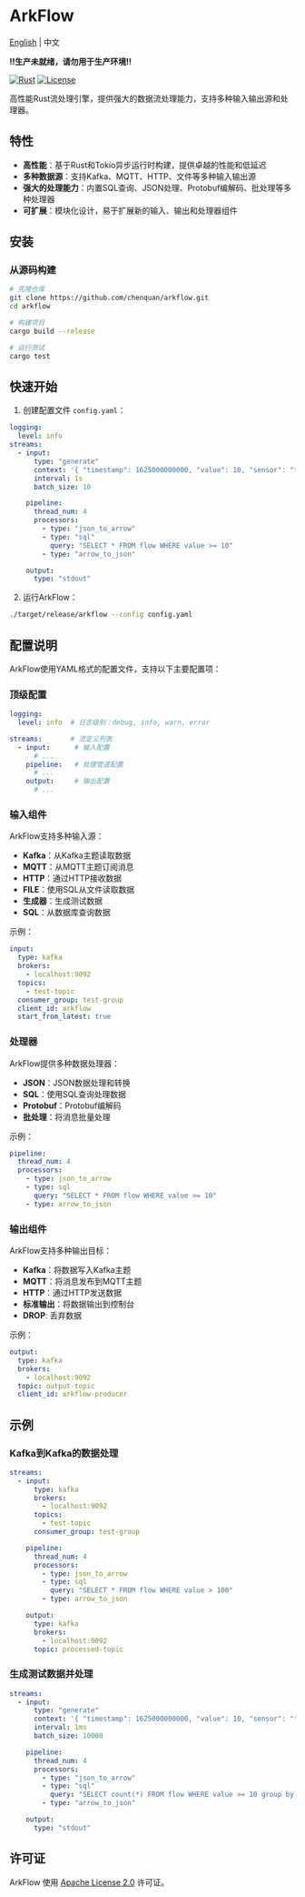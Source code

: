 # ArkFlow

[English](README.md) | 中文

**‼️生产未就绪，请勿用于生产环境‼️**

[![Rust](https://github.com/chenquan/arkflow/actions/workflows/rust.yml/badge.svg)](https://github.com/chenquan/arkflow/actions/workflows/rust.yml)
[![License](https://img.shields.io/badge/license-Apache%202.0-blue.svg)](LICENSE)

高性能Rust流处理引擎，提供强大的数据流处理能力，支持多种输入输出源和处理器。

## 特性

- **高性能**：基于Rust和Tokio异步运行时构建，提供卓越的性能和低延迟
- **多种数据源**：支持Kafka、MQTT、HTTP、文件等多种输入输出源
- **强大的处理能力**：内置SQL查询、JSON处理、Protobuf编解码、批处理等多种处理器
- **可扩展**：模块化设计，易于扩展新的输入、输出和处理器组件

## 安装

### 从源码构建

```bash
# 克隆仓库
git clone https://github.com/chenquan/arkflow.git
cd arkflow

# 构建项目
cargo build --release

# 运行测试
cargo test
```

## 快速开始

1. 创建配置文件 `config.yaml`：

```yaml
logging:
  level: info
streams:
  - input:
      type: "generate"
      context: '{ "timestamp": 1625000000000, "value": 10, "sensor": "temp_1" }'
      interval: 1s
      batch_size: 10

    pipeline:
      thread_num: 4
      processors:
        - type: "json_to_arrow"
        - type: "sql"
          query: "SELECT * FROM flow WHERE value >= 10"
        - type: "arrow_to_json"

    output:
      type: "stdout"
```

2. 运行ArkFlow：

```bash
./target/release/arkflow --config config.yaml
```

## 配置说明

ArkFlow使用YAML格式的配置文件，支持以下主要配置项：

### 顶级配置

```yaml
logging:
  level: info  # 日志级别：debug, info, warn, error

streams:       # 流定义列表
  - input:      # 输入配置
      # ...
    pipeline:   # 处理管道配置
      # ...
    output:     # 输出配置
      # ...
```

### 输入组件

ArkFlow支持多种输入源：

- **Kafka**：从Kafka主题读取数据
- **MQTT**：从MQTT主题订阅消息
- **HTTP**：通过HTTP接收数据
- **FILE**：使用SQL从文件读取数据
- **生成器**：生成测试数据
- **SQL**：从数据库查询数据

示例：

```yaml
input:
  type: kafka
  brokers:
    - localhost:9092
  topics:
    - test-topic
  consumer_group: test-group
  client_id: arkflow
  start_from_latest: true
```

### 处理器

ArkFlow提供多种数据处理器：

- **JSON**：JSON数据处理和转换
- **SQL**：使用SQL查询处理数据
- **Protobuf**：Protobuf编解码
- **批处理**：将消息批量处理

示例：

```yaml
pipeline:
  thread_num: 4
  processors:
    - type: json_to_arrow
    - type: sql
      query: "SELECT * FROM flow WHERE value >= 10"
    - type: arrow_to_json
```

### 输出组件

ArkFlow支持多种输出目标：

- **Kafka**：将数据写入Kafka主题
- **MQTT**：将消息发布到MQTT主题
- **HTTP**：通过HTTP发送数据
- **标准输出**：将数据输出到控制台
- **DROP**: 丢弃数据

示例：

```yaml
output:
  type: kafka
  brokers:
    - localhost:9092
  topic: output-topic
  client_id: arkflow-producer
```

## 示例

### Kafka到Kafka的数据处理

```yaml
streams:
  - input:
      type: kafka
      brokers:
        - localhost:9092
      topics:
        - test-topic
      consumer_group: test-group

    pipeline:
      thread_num: 4
      processors:
        - type: json_to_arrow
        - type: sql
          query: "SELECT * FROM flow WHERE value > 100"
        - type: arrow_to_json

    output:
      type: kafka
      brokers:
        - localhost:9092
      topic: processed-topic
```

### 生成测试数据并处理

```yaml
streams:
  - input:
      type: "generate"
      context: '{ "timestamp": 1625000000000, "value": 10, "sensor": "temp_1" }'
      interval: 1ms
      batch_size: 10000

    pipeline:
      thread_num: 4
      processors:
        - type: "json_to_arrow"
        - type: "sql"
          query: "SELECT count(*) FROM flow WHERE value >= 10 group by sensor"
        - type: "arrow_to_json"

    output:
      type: "stdout"
```


## 许可证

ArkFlow 使用 [Apache License 2.0](LICENSE) 许可证。